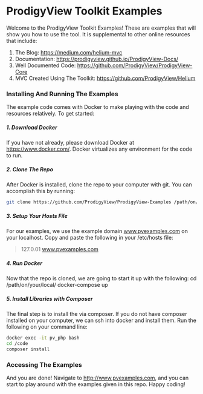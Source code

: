 # ProdigyView Toolkit Examples

Welcome to the ProdigyView Toolkit Examples! These are examples that will show you how to use the tool. It is supplemental to other online resources that include:

1. The Blog: https://medium.com/helium-mvc
2. Documentation: https://prodigyview.github.io/ProdigyView-Docs/
3. Well Documented Code: https://github.com/ProdigyView/ProdigyView-Core
4. MVC Created Using The Toolkit: https://github.com/ProdigyView/Helium

### Installing And Running The Examples

The example code comes with Docker to make playing with the code and resources relatively. To get started:

##### 1. Download Docker
If you have not already, please download Docker at https://www.docker.com/. Docker virtualizes any environment for the code to run.

##### 2. Clone The Repo
After Docker is installed, clone the repo to your computer with git. You can accomplish this by running:

```bash
git clone https://github.com/ProdigyView/ProdigyView-Examples /path/on/your/local/
```

##### 3. Setup Your Hosts File
For our examples, we use the example domain www.pvexamples.com on your localhost. Copy and paste the following in your /etc/hosts file:
> 127.0.01	www.pvexamples.com

##### 4. Run Docker
Now that the repo is cloned, we are going to start it up with the following:
cd /path/on/your/local/
docker-compose up

##### 5. Install Libraries with Composer 
The final step is to install the via composer. If you do not have composer installed on your computer, we can ssh into docker and install them. Run the following on your command line:
```bash
docker exec -it pv_php bash
cd /code
composer install
```

### Accessing The Examples
And you are done! Navigate to http://www.pvexamples.com, and you can start to play around with the examples given in this repo. Happy coding!

